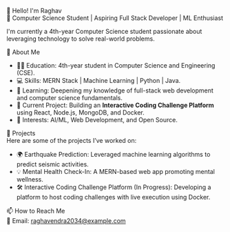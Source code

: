 👋 Hello! I'm Raghav  
🌟 Computer Science Student | Aspiring Full Stack Developer | ML Enthusiast  

I'm currently a 4th-year Computer Science student passionate about leveraging technology to solve real-world problems.  


 🚀 About Me  
- 🧑‍🎓 Education: 4th-year student in Computer Science and Engineering (CSE).  
- 💻 Skills: MERN Stack | Machine Learning | Python | Java.  
- 🌱 Learning: Deepening my knowledge of full-stack web development and computer science fundamentals.  
- 🔭 Current Project: Building an **Interactive Coding Challenge Platform** using React, Node.js, MongoDB, and Docker.  
- 🧠 Interests: AI/ML, Web Development, and Open Source.  


🌟 Projects  
Here are some of the projects I’ve worked on:  
- 🌍 Earthquake Prediction: Leveraged machine learning algorithms to predict seismic activities.  
- 💡 Mental Health Check-In: A MERN-based web app promoting mental wellness.  
- 🛠️ Interactive Coding Challenge Platform (In Progress): Developing a platform to host coding challenges with live execution using Docker.  

📫 How to Reach Me  
 📧 Email: raghavendra2034@example.com  
